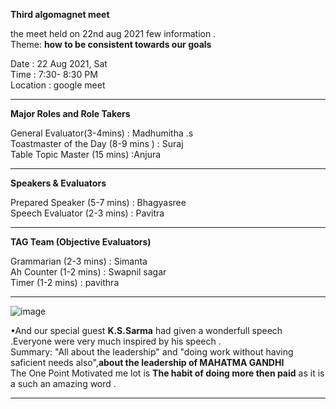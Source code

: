  **Third algomagnet meet** 

the meet held on 22nd aug 2021 few information .   
Theme: **how to be consistent towards our **goals****            

Date      :	22 Aug 2021, Sat                                                           
Time	    : 7:30- 8:30 PM                                                               
Location	: google meet                

---------------------------------------------------------------------------------------------------------------------------------	
**Major Roles and Role Takers**     


General Evaluator(3-4mins)	              : Madhumitha .s                          
Toastmaster of the Day (8-9 mins )            :	Suraj                                      
Table Topic Master (15 mins)	                :Anjura                                                        
	
----------------------------------------------------------------------------------------------------------------------------
  **Speakers & Evaluators**                                                                                                                                                         
  
  
Prepared Speaker (5-7 mins)                   :	 Bhagyasree                                       
Speech Evaluator (2-3 mins)	              : Pavitra                                   
	
--------------------------------------------------------------------------------------------------------------------------------                   
 **TAG Team (Objective Evaluators)**                                                                                                                                          	   
 
 
Grammarian (2-3 mins)                         :	Simanta                          
Ah Counter (1-2 mins)                         :	Swapnil sagar                                  
Timer (1-2 mins)                              :	pavithra                                             
	
--------------------------------------------------------------------------------------------------------------------------------         

![image](https://user-images.githubusercontent.com/85113970/133057407-29878e01-5a8e-4436-a1b5-afe60c121e43.png)

•And our special guest **K.S.Sarma** had given a wonderfull speech .Everyone were very much inspired by his speech .                               
  Summary: "All about the leadership" and "doing work without having saficient needs also",**about the leadership of MAHATMA GANDHI**    
          The One Point Motivated me lot is **The habit of doing more then paid** as it  is a such an amazing word .    


---------------------------------------------------------------------------------------------------------------------------------------------     
